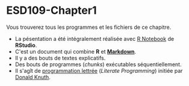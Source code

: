 # ESD109-Chapter1
Vous trouverez tous les programmes et les fichiers de ce chapitre.
* La pésentation a été intégralement réalisée avec <a href="https://www.rstudio.com/resources/webinars/introducing-notebooks-with-r-markdown/">R Notebook</a> de <strong>RStudio</strong>.
* C'est un document qui combine <strong>R</strong> et <a href="https://fr.m.wikipedia.org/wiki/Markdown"><strong>Markdown</strong></a>.</span>
* Il y a des bouts de textes explicatifs.
* Des bouts de programmes (*chunks*) exécutables séquentiellement.
* Il s'agît de  <a href="https://fr.m.wikipedia.org/wiki/Programmation_lettrée">programmation </a><span><a href="https://fr.m.wikipedia.org/wiki/Programmation_lettrée">lettrée</a> (*Literate Programming*) <span>initiée par </span><a href="https://fr.m.wikipedia.org/wiki/Donald_Knuth" title="Donald Knuth">Donald Knuth</a>.

<!--stackedit_data:
eyJoaXN0b3J5IjpbLTIxMzI1OTUxOSwxMzIzMzg0MzgzXX0=
-->